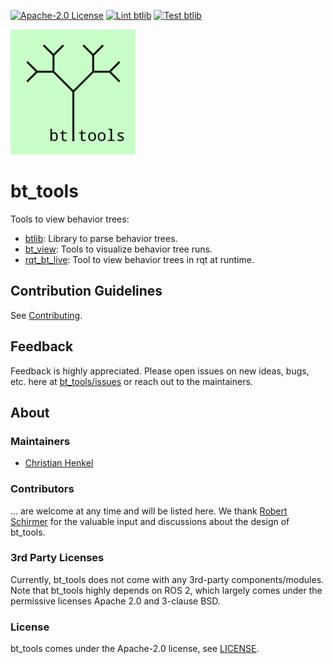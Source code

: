 [![Apache-2.0 License](https://img.shields.io/badge/License-Apache_2.0-blue)](./LICENSE) [![Lint btlib](https://github.com/boschresearch/bt_tools/actions/workflows/lint.yaml/badge.svg)](https://github.com/boschresearch/bt_tools/actions/workflows/lint.yaml) [![Test btlib](https://github.com/boschresearch/bt_tools/actions/workflows/industrial_ci.yml/badge.svg)](https://github.com/boschresearch/bt_tools/actions/workflows/industrial_ci.yml)

<img src="bt_tools_common/doc/logo.svg" alt="bt_tools logo" width="200"/>

# bt_tools

Tools to view behavior trees:

- [btlib](btlib/): Library to parse behavior trees.
- [bt_view](bt_view/): Tools to visualize behavior tree runs.
- [rqt_bt_live](rqt_bt_live/): Tool to view behavior trees in rqt at runtime.

## Contribution Guidelines

See [Contributing](./CONTRIBUTING.md).

## Feedback

Feedback is highly appreciated. Please open issues on new ideas, bugs, etc. here at [bt_tools/issues](https://github.com/boschresearch/bt_tools/issues) or reach out to the maintainers.

## About

### Maintainers

- [Christian Henkel](https://github.com/ct2034)

### Contributors

... are welcome at any time and will be listed here. We thank [Robert Schirmer](https://www.linkedin.com/in/robertschirmer/) for the valuable input and discussions about the design of bt_tools.

### 3rd Party Licenses

Currently, bt_tools does not come with any 3rd-party components/modules. Note that bt_tools highly depends on ROS 2, which largely comes under the permissive licenses Apache 2.0 and 3-clause BSD.

### License

bt_tools comes under the Apache-2.0 license, see [LICENSE](./LICENSE).
